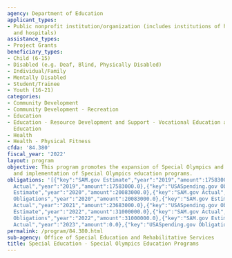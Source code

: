 ```yaml
---
agency: Department of Education
applicant_types:
- Public nonprofit institution/organization (includes institutions of higher education
  and hospitals)
assistance_types:
- Project Grants
beneficiary_types:
- Child (6-15)
- Disabled (e.g. Deaf, Blind, Physically Disabled)
- Individual/Family
- Mentally Disabled
- Student/Trainee
- Youth (16-21)
categories:
- Community Development
- Community Development - Recreation
- Education
- Education - Resource Development and Support - Vocational Education and Handicapped
  Education
- Health
- Health - Physical Fitness
cfda: '84.380'
fiscal_year: '2022'
layout: program
objective: This program promotes the expansion of Special Olympics and the design
  and implementation of Special Olympics education programs.
obligations: '[{"key":"SAM.gov Estimate","year":"2019","amount":17583000.0},{"key":"SAM.gov
  Actual","year":"2019","amount":17583000.0},{"key":"USASpending.gov Obligations","year":"2019","amount":17583000.0},{"key":"SAM.gov
  Estimate","year":"2020","amount":20083000.0},{"key":"SAM.gov Actual","year":"2020","amount":20083000.0},{"key":"USASpending.gov
  Obligations","year":"2020","amount":20083000.0},{"key":"SAM.gov Estimate","year":"2021","amount":23683000.0},{"key":"SAM.gov
  Actual","year":"2021","amount":23683000.0},{"key":"USASpending.gov Obligations","year":"2021","amount":23683000.0},{"key":"SAM.gov
  Estimate","year":"2022","amount":31000000.0},{"key":"SAM.gov Actual","year":"2022","amount":31000000.0},{"key":"USASpending.gov
  Obligations","year":"2022","amount":31000000.0},{"key":"SAM.gov Estimate","year":"2023","amount":36000000.0},{"key":"SAM.gov
  Actual","year":"2023","amount":0.0},{"key":"USASpending.gov Obligations","year":"2023","amount":36000000.0}]'
permalink: /program/84.380.html
sub-agency: Office of Special Education and Rehabilitative Services
title: Special Education - Special Olympics Education Programs
---
```

